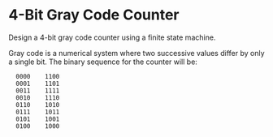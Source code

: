 # 4-Bit Gray Code Counter

Design a 4-bit gray code counter using a finite state machine.

Gray code is a numerical system where two successive values differ by only a single bit. 
The binary sequence for the counter will be:

      0000    1100
      0001    1101
      0011    1111
      0010    1110
      0110    1010
      0111    1011
      0101    1001
      0100    1000
